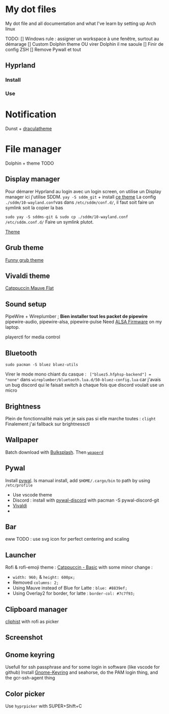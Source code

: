 # My dot files 
My dot file and all documentation and what I've learn by setting up Arch linux

TODO: 
[] Windows rule : assigner un workspace à une fenêtre, surtout au démarage
[] Custom Dolphin theme OU virer Dolphin il me saoule
[] Finir de config ZSH
[] Remove Pywall et tout 

## Hyprland 
### Install
### Use

# Notification 
Dunst + [draculatheme](https://draculatheme.com/dunst)

# File manager 
Dolphin + theme
TODO 

## Display manager
Pour démarer Hyprland au login avec un login screen, on utilise un Display manager ici j'utilise SDDM. `yay -S sddm_git` + install [ce theme](https://github.com/aczw/sddm-theme-corners)
La config `./sddm/10-wayland.conf`vas dans `/etc/sddm/conf.d/`, il faut soit faire un symlink soit la copier la bas

`sudo yay -S sddms-git & sudo cp ./sddm/10-wayland.conf /etc/sddm.conf.d/`
Faire un symlink plutot.

[Theme](https://github.com/catppuccin/sddm)

## Grub theme 
[Funny grub theme](https://github.com/Lxtharia/minegrub-theme)

## Vivaldi theme
[Catppuccin Mauve Flat](https://github.com/catppuccin/vivaldi)

## Sound setup
PipeWire + Wireplumber ; **Bien installer tout les packet de pipewire** pipewire-audio, pipewire-alsa, pipewire-pulse
Need [ALSA Firmware](https://wiki.archlinux.org/title/Advanced_Linux_Sound_Architecture#ALSA_firmware) on my laptop.

playerctl for media control

## Bluetooth
`sudo pacman -S bluez bluez-utils`

Virer le mode mono chiant du casque : ` ["bluez5.hfphsp-backend"] = "none"` dans `wireplumber/bluetooth.lua.d/50-bluez-config.lua` car j'avais un bug discord qui le faisait switch à chaque fois que discord voulait use un micro

## Brightness
Plein de fonctionnalité mais yet je sais pas si elle marche toutes : `clight`
Finalement j'ai fallback sur brightnessctl 

## Wallpaper
Batch download with [Bulksplash](https://github.com/MehediH/Bulksplash). Then [`wpaperd`](https://github.com/danyspin97/wpaperd)

## Pywal
Install [pywal](https://github.com/dylanaraps/pywal). Is manual install, add  `$HOME/.cargo/bin` to path by using `/etc/profile`
- Use vscode theme 
- Discord : install with [pywal-discord](https://github.com/FilipLitwora/pywal-discord) with pacman -S pywal-discord-git
- [Vivaldi](https://github.com/errornonamer/wal-vivaldi) 
- 

## Bar 
eww
TODO : use svg icon for perfect centering and scaling 

## Launcher
Rofi & rofi-emoji
theme : [Catppuccin - Basic](https://github.com/catppuccin/rofi/tree/main/basic) with some minor change : 
- `width: 960;` & `height: 600px;`
- Removed `columns: 2;`
- Using Mauve instead of Blue for Latte :  `blue: #8839ef;`
- Using Overlay2 for border, for latte : `border-col: #7c7f93;`

## Clipboard manager 
[cliphist](https://github.com/sentriz/cliphist) with rofi as picker

## Screenshot


## Gnome keyring
Usefull for ssh passphrase and for some login in software (like vscode for github)
Install [Gnome-Keyring](https://wiki.archlinux.org/title/GNOME/Keyring) and seahorse, do the PAM login thing, and the gcr-ssh-agent thing

## Color picker 
Use `hyprpicker` with SUPER+Shift+C
